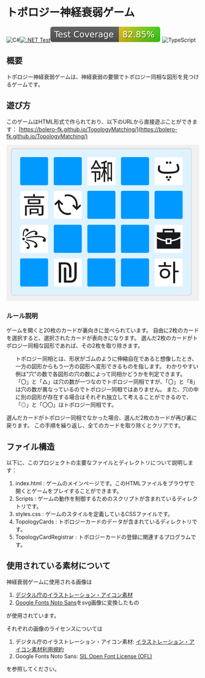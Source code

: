 # トポロジー神経衰弱ゲーム
![C#](https://img.shields.io/badge/c%23-%23239120.svg?style=Flat-square&logo=c-sharp&logoColor=white)[![.NET Test](https://github.com/Bolero-fk/TopologyMatching/actions/workflows/dotnetTest.yml/badge.svg)](https://github.com/Bolero-fk/TopologyMatching/actions/workflows/dotnetTest.yml)![badge](https://raw.githubusercontent.com/Bolero-fk/TopologyMatching/_xml_coverage_reports/data/RewriteComment%2343/badge.svg)
![TypeScript](https://img.shields.io/badge/typescript-%23007ACC.svg?style=Flat-square&logo=typescript&logoColor=white)


## 概要
トポロジー神経衰弱ゲームは、神経衰弱の要領でトポロジー同相な図形を見つけるゲームです。

## 遊び方
このゲームはHTML形式で作られており、以下のURLから直接遊ぶことができます：
[https://bolero-fk.github.io/TopologyMatching/](https://bolero-fk.github.io/TopologyMatching/)

![](./images/description.png)

### ルール説明
ゲームを開くと20枚のカードが裏向きに並べられています。
自由に2枚のカードを選択すると、選択されたカードが表向きになります。
選んだ2枚のカードがトポロジー同相な図形であれば、その2枚を取り除きます。
<ul>
トポロジー同相とは、形状がゴムのように伸縮自在であると想像したとき、一方の図形からもう一方の図形へ変形できるものを指します。
わかりやすい例は"穴"の数で各図形の穴の数によって同相かどうかを判定できます。
「〇」と「△」は穴の数が一つなのでトポロジー同相ですが、「〇」と「8」は穴の数が異なっているのでトポロジー同相ではありません。
また、穴の中に別の図形が存在する場合はそれぞれ独立して考えることができるので、「◎」と「〇〇」はトポロジー同相です。
</ul>
選んだカードがトポロジー同相でなかった場合、選んだ2枚のカードが再び裏に戻ります。
この手順を繰り返し、全てのカードを取り除くとクリアです。

## ファイル構造
以下に、このプロジェクトの主要なファイルとディレクトリについて説明します：

1. index.html : ゲームのメインページです。このHTMLファイルをブラウザで開くとゲームをプレイすることができます。
2. Scripts : ゲームの動作を制御するためのスクリプトが含まれているディレクトリです。
3. styles.css : ゲームのスタイルを定義しているCSSファイルです。
4. TopologyCards : トポロジーカードのデータが含まれているディレクトリです。
5. TopologyCardRegistrar : トポロジーカードの登録に関連するプログラムです。

## 使用されている素材について
神経衰弱ゲームに使用される画像は

1. [デジタル庁のイラストレーション・アイコン素材](https://www.digital.go.jp/policies/servicedesign/designsystem/Illustration_Icons/)
2. [Google Fonts Noto Sans](https://fonts.google.com/noto/fonts?query=Noto+Sans)をsvg画像に変換したもの

が使用されています。

それぞれの画像のライセンスについては
1. デジタル庁のイラストレーション・アイコン素材: [イラストレーション・アイコン素材利用規約](https://www.digital.go.jp/policies/servicedesign/designsystem/Illustration_Icons/terms_of_use/)
2. Google Fonts Noto Sans: [SIL Open Font License (OFL)](https://scripts.sil.org/cms/scripts/page.php?site_id=nrsi&id=OFL)

を参照してください。
